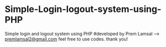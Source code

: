 # Simple-Login-logout-system-using-PHP
Simple login and logout system using PHP 
#developed by Prem Lamsal --> premlamsal2@gmail.com
feel free to use codes.
thank you!
